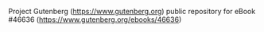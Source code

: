 Project Gutenberg (https://www.gutenberg.org) public repository for eBook #46636 (https://www.gutenberg.org/ebooks/46636)
